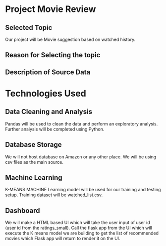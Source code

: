 # Project Movie Review
## Selected Topic
Our project will be Movie suggestion based on watched history.

## Reason for Selecting the topic


## Description of Source Data





# Technologies Used
## Data Cleaning and Analysis
Pandas will be used to clean the data and perform an exploratory analysis. Further analysis will be completed using Python.

## Database Storage
We will not host database on Amazon or any other place. We will be using csv files as the main source.

## Machine Learning
K-MEANS MACHINE Learning model will be used for our training and testing setup. Training dataset will be watched_list.csv.

## Dashboard
We will make a HTML based UI which will take the user input of user id (user id from the ratings_small). Call the flask app from the UI which will execute the K means model we are building to get the list of recommended movies which Flask app will return to render it on the UI.
